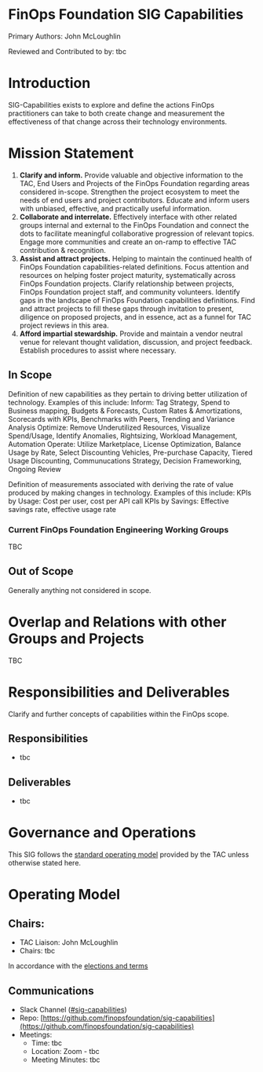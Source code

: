 # FinOps Foundation SIG Capabilities

Primary Authors: John McLoughlin

Reviewed and Contributed to by: tbc

# Introduction

SIG-Capabilities exists to explore and define the actions FinOps practitioners can take to both create change and measurement the effectiveness of that change across their technology environments. 

# Mission Statement



1. **Clarify and inform.** Provide valuable and objective information to the TAC, End Users and Projects of the FinOps Foundation regarding areas considered in-scope. Strengthen the project ecosystem to meet the needs of end users and project contributors. Educate and inform users with unbiased, effective, and practically useful information.
2. **Collaborate and interrelate.** Effectively interface with other related groups internal and external to the FinOps Foundation and connect the dots to facilitate meaningful collaborative progression of relevant topics. Engage more communities and create an on-ramp to effective TAC contribution &amp; recognition.
3. **Assist and attract projects.** Helping to maintain the continued health of FinOps Foundation capabilities-related definitions. Focus attention and resources on helping foster project maturity, systematically across FinOps Foundation projects. Clarify relationship between projects, FinOps Foundation project staff, and community volunteers. Identify gaps in the landscape of FinOps Foundation capabilities definitions. Find and attract projects to fill these gaps through invitation to present, diligence on proposed projects, and in essence, act as a funnel for TAC project reviews in this area.
4. **Afford impartial stewardship.** Provide and maintain a vendor neutral venue for relevant thought validation, discussion, and project feedback. Establish procedures to assist where necessary.

## In Scope

Definition of new capabilities as they pertain to driving better utilization of technology. Examples of this include:
Inform: Tag Strategy, Spend to Business mapping, Budgets & Forecasts, Custom Rates & Amortizations, Scorecards with KPIs, Benchmarks with Peers, Trending and Variance Analysis
Optimize: Remove Underutilized Resources, Visualize Spend/Usage, Identify Anomalies, Rightsizing, Workload Management, Automation
Operate: Utilize Marketplace, License Optimization, Balance Usage by Rate, Select Discounting Vehicles, Pre-purchase Capacity, Tiered Usage Discounting, Communucations Strategy, Decision Frameworking, Ongoing Review  

Definition of measurements associated with deriving the rate of value produced by making changes in technology. Examples of this include: 
KPIs by Usage: Cost per user, cost per API call
KPIs by Savings: Effective savings rate, effective usage rate

### Current FinOps Foundation Engineering Working Groups

TBC

## Out of Scope

Generally anything not considered in scope.

# Overlap and Relations with other Groups and Projects

TBC

# Responsibilities and Deliverables

Clarify and further concepts of capabilities within the FinOps scope.

## Responsibilities

- tbc

## Deliverables

- tbc

# Governance and Operations

This SIG follows the [standard operating model](https://github.com/finopsfoundation/tac/blob/master/sigs/readme.md#operating-model) provided by the TAC unless otherwise stated here.

# Operating Model

## Chairs:

- TAC Liaison: John McLoughlin
- Chairs: tbc

In accordance with the [elections and terms](https://github.com/finopsfoundation/tac/blob/master/sigs/readme.md#elections)

## Communications

- Slack Channel ([#sig-capabilities](https://finopsfoundation.slack.com/archives/C01CJL9KH1D))
- Repo: [https://github.com/finopsfoundation/sig-capabilities](https://github.com/finopsfoundation/sig-capabilities)
- Meetings: 
  - Time: tbc
  - Location: Zoom - tbc
  - Meeting Minutes: tbc
